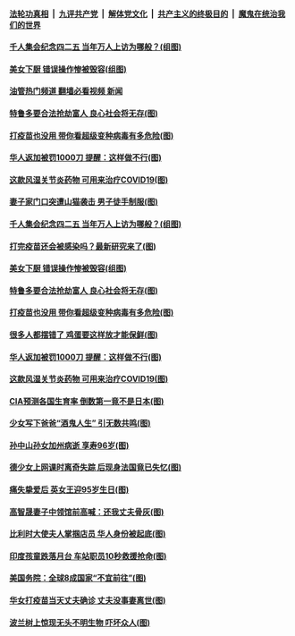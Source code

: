 ####  [法轮功真相](../../../../basic/blob/master/README.md?t=04231701) &nbsp;|&nbsp; [九评共产党](../../../../9ping.md/blob/master/README.md?t=04231701) &nbsp;|&nbsp; [解体党文化](../../../../jtdwh.md/blob/master/README.md?t=04231701)  &nbsp;|&nbsp; [共产主义的终极目的](../../../../gczydzjmd.md/blob/master/README.md?t=04231701) &nbsp;|&nbsp; [魔鬼在统治我们的世界](../../../../mgztzwmdsj.md/blob/master/README.md?t=04231701) 

#### [千人集会纪念四二五 当年万人上访为哪般？(组图)](../pages/p3/969583.md?t=04231701) 

#### [美女下厨 错误操作惨被毁容(组图)](../pages/p3/969592.md?t=04231701) 

#### [油管热门频道 翻墙必看视频 新闻](http://159.65.108.143:81/youtube.html)

#### [特鲁多要合法抢劫富人 良心社会将无存(图)](../pages/p3/969585.md?t=04231701) 

#### [打疫苗也没用 带你看超级变种病毒有多危险(图)](../pages/p3/969587.md?t=04231701) 

#### [华人返加被罚1000刀 提醒：这样做不行(图)](../pages/p3/969567.md?t=04231701) 

#### [这款风湿关节炎药物 可用来治疗COVID19(图)](../pages/p3/969548.md?t=04231701) 

#### [妻子家门口突遭山猫袭击 男子徒手制服(图)](../pages/p3/969627.md?t=04231701) 

#### [千人集会纪念四二五 当年万人上访为哪般？(组图)](../pages/p3/969583.md?t=04231701) 

#### [打完疫苗还会被感染吗？最新研究来了(图)](../pages/p3/969590.md?t=04231701) 

#### [美女下厨 错误操作惨被毁容(组图)](../pages/p3/969592.md?t=04231701) 

#### [特鲁多要合法抢劫富人 良心社会将无存(图)](../pages/p3/969585.md?t=04231701) 

#### [打疫苗也没用 带你看超级变种病毒有多危险(图)](../pages/p3/969587.md?t=04231701) 

#### [很多人都摆错了 鸡蛋要这样放才能保鲜(图)](../pages/p3/969578.md?t=04231701) 

#### [华人返加被罚1000刀 提醒：这样做不行(图)](../pages/p3/969567.md?t=04231701) 

#### [这款风湿关节炎药物 可用来治疗COVID19(图)](../pages/p3/969548.md?t=04231701) 

#### [CIA预测各国生育率 倒数第一竟不是日本(图)](../pages/p3/969480.md?t=04231701) 

#### [少女写下爸爸“酒鬼人生” 引无数共鸣(图)](../pages/p3/969478.md?t=04231701) 

#### [孙中山孙女加州病逝 享寿96岁(图)](../pages/p3/969453.md?t=04231701) 

#### [德少女上网课时离奇失踪 后现身法国竟已失忆(图)](../pages/p3/969438.md?t=04231701) 

#### [痛失挚爱后 英女王迎95岁生日(图)](../pages/p3/969448.md?t=04231701) 

#### [高智晟妻子中领馆前高喊：还我丈夫骨灰(图)](../pages/p3/969411.md?t=04231701) 

#### [比利时大使夫人掌掴店员 华人身份被起底(图)](../pages/p3/969370.md?t=04231701) 

#### [印度孩童跌落月台 车站职员10秒救援抢命(图)](../pages/p3/969360.md?t=04231701) 

#### [美国务院：全球8成国家“不宜前往”(图)](../pages/p3/969349.md?t=04231701) 

#### [华女打疫苗当天丈夫确诊 丈夫没事妻离世(图)](../pages/p3/969330.md?t=04231701) 

#### [波兰树上惊现无头不明生物 吓坏众人(图)](../pages/p3/969324.md?t=04231701) 

<img src='http://gfw-breaker.win/goodnews/indexes/p3.md' width='0px' height='0px'/>
